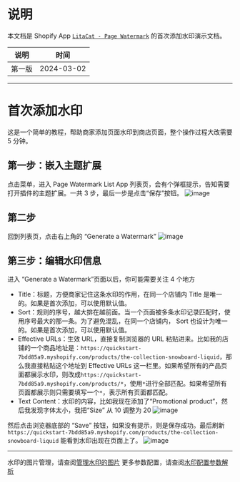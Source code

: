 # 说明
本文档是 Shopify App [`LitaCat - Page Watermark`](https://apps.shopify.com/page-watermark) 的首次添加水印演示文档。

| 说明 | 时间 |
| -- | -- |
| 第一版 | 2024-03-02|


-----------------------------------------------------------------

# 首次添加水印
这是一个简单的教程，帮助商家添加页面水印到商店页面，整个操作过程大改需要 5 分钟。

## 第一步：嵌入主题扩展
点击菜单，进入 Page Watermark List App 列表页，会有个弹框提示，告知需要打开插件的主题扩展。一共 3 步，最后一步是点击“保存”按钮。
![image](https://github.com/huangcong12/page-watermark/assets/2867782/8d804f6b-4ca6-4498-b816-29239d4d56f5)


## 第二步
回到列表页，点击右上角的 “Generate a Watermark”
![image](https://github.com/huangcong12/page-watermark/assets/2867782/cc48b6ed-5708-4045-942e-173e38186fce)



## 第三步：编辑水印信息
进入 “Generate a Watermark”页面以后，你可能需要关注 4 个地方
- Title：标题，方便商家记住这条水印的作用，在同一个店铺内 Title 是唯一的。如果是首次添加，可以使用默认值。
- Sort：规则的序号，越大排在越前面。当一个页面被多条水印记录匹配时，使用序号最大的那一条。为了避免混乱，在同一个店铺内， Sort 也设计为唯一的。如果是首次添加，可以使用默认值。
- Effective URLs：生效 URL，直接复制浏览器的 URL 粘贴进来。比如我的店铺的一个商品地址是：`https://quickstart-7bdd85a9.myshopify.com/products/the-collection-snowboard-liquid`，那么我直接粘贴这个地址到 Effective URLs 这一栏里。如果希望所有的产品页面都展示水印，则改成`https://quickstart-7bdd85a9.myshopify.com/products/*`，使用`*`进行全部匹配。如果希望所有页面都展示则只需要填写一个`*`，表示所有页面都匹配。
- Text Content：水印的内容，比如我现在添加了“Promotional product”，然后我发现字体太小，我把“Size” 从 10 调整为 20
![image](https://github.com/huangcong12/page-watermark/assets/2867782/2ddd33e3-4966-484b-8e95-121bc53db084)

然后点击浏览器底部的 “Save” 按钮，如果没有提示，则是保存成功。最后刷新 `https://quickstart-7bdd85a9.myshopify.com/products/the-collection-snowboard-liquid` 能看到水印出现在页面上了。
![image](https://github.com/huangcong12/page-watermark/assets/2867782/77fe928c-58d0-4d05-abff-6d5b3c8d50da)



---------------------------------------
水印的图片管理，请查阅[管理水印的图片](https://github.com/huangcong12/page-watermark/blob/main/%E7%AE%A1%E7%90%86%E6%B0%B4%E5%8D%B0%E7%9A%84%E5%9B%BE%E7%89%87.md)
更多参数配置，请查阅[水印配置参数解析](https://github.com/huangcong12/page-watermark/blob/main/%E6%B0%B4%E5%8D%B0%E9%85%8D%E7%BD%AE%E5%8F%82%E6%95%B0%E8%A7%A3%E6%9E%90.md)
